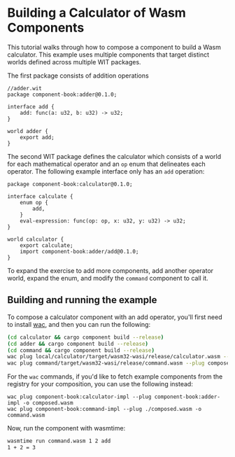 # Building a Calculator of Wasm Components

This tutorial walks through how to compose a component to build a Wasm calculator.
This example uses multiple components that target distinct worlds defined across multiple WIT packages.

The first package consists of addition operations

```wit
//adder.wit
package component-book:adder@0.1.0;

interface add {
    add: func(a: u32, b: u32) -> u32;
}

world adder {
    export add;
}
```

The second WIT package defines the calculator which consists of a world for each mathematical operator
and an `op` enum that delineates each operator. The following example interface only
has an `add` operation:

```wit
package component-book:calculator@0.1.0;

interface calculate {
    enum op {
        add,
    }
    eval-expression: func(op: op, x: u32, y: u32) -> u32;
}

world calculator {
    export calculate;
    import component-book:adder/add@0.1.0;
}
```

To expand the exercise to add more components, add another operator world, expand the enum, and modify the `command` component to call it.

## Building and running the example

To compose a calculator component with an add operator, you'll first need to install [wac](https://github.com/bytecodealliance/wac), and then you can run the following:

```sh
(cd calculator && cargo component build --release)
(cd adder && cargo component build --release)
(cd command && cargo component build --release)
wac plug local/calculator/target/wasm32-wasi/release/calculator.wasm --plug local/adder/target/wasm32-wasi/release/adder.wasm -o composed.wasm
wac plug command/target/wasm32-wasi/release/command.wasm --plug composed.wasm -o command.wasm
```

For the `wac` commands, if you'd like to fetch example components from the registry for your composition, you can use the following instead:

```
wac plug component-book:calculator-impl --plug component-book:adder-impl -o composed.wasm
wac plug component-book:command-impl --plug ./composed.wasm -o command.wasm
```

Now, run the component with wasmtime:

```sh
wasmtime run command.wasm 1 2 add
1 + 2 = 3
```
